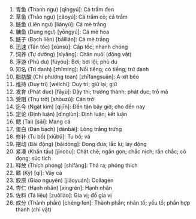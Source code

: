 1. 青鱼 (Thanh ngư) [qīngyú]: Cá trắm đen
2. 草鱼 (Thảo ngư) [cǎoyú]: Cá trắm cỏ; cá trắm
3. 鲢鱼 (Liên ngư) [liányú]: Cá mè trắng
4. 鳙鱼 (Dung ngư) [yōngyú]: Cá mè hoa
5. 鲢子 (Bạch liên) [báilián]: Cá mè trắng
6. 迅速 (Tấn tốc) [xùnsù]: Cấp tốc; nhanh chóng
7. 饲养 (Tự dưỡng) [sìyǎng]: Chăn nuôi (động vật)
8. 浮游 (Phù du) [fúyóu]: Bơi; bơi lội; phù du
9. 知名 (Tri danh) [zhīmíng]: Nổi tiếng; có tiếng; trứ danh
10. 脂肪酸 (Chi phương toan) [zhīfángsuān]: A-xít béo
11. 维持 (Duy trì) [wéichí]: Duy trì; giữ lại; giữ
12. 发育 (Phát dục) [fāyù]: Dậy thì; trưởng thành; phát dục; trổ mã
13. 受阻 (Thụ trở) [shòuzǔ]: Cản trở
14. 迄今 (Ngật kim) [qìjīn]: Đến tận bây giờ; cho đến nay
15. 定论 (Định luận) [dìnglùn]: Định luận; kết luận
16. 鳃 (Tai) [sāi]: Mang cá
17. 蛋白 (Đản bạch) [dànbái]: Lòng trắng trứng
18. 修补 (Tu bổ) [xiūbǔ]: Tu bổ; vá
19. 摆动 (Bài động) [bǎidòng]: Đong đưa; lắc lư; lay động
20. 紧凑 (Khẩn tấu) [jǐncòu]: Chặt chẽ; ngắn gọn; chắc nịch; rắn chắc; cô đọng; súc tích
21. 释放 (Thích phóng) [shìfàng]: Thả ra; phóng thích
22. 鳍 (Kỳ) [qí]: Vây cá
23. 胶原 (Giao nguyên) [jiāoyuán]: Collagen
24. 杏仁 (Hạnh nhân) [xìngrén]: Hạnh nhân
25. 佐料 (Tá liệu) [zuǒliào]: Gia vị; đồ gia vị
26. 成分 (Thành phần) [chéng·fen]: Thành phần; nhân tố; yếu tố; phần hợp thành (chỉ vật)